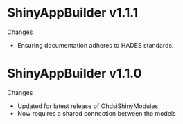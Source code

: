 ShinyAppBuilder v1.1.1
======================

Changes

- Ensuring documentation adheres to HADES standards.


ShinyAppBuilder v1.1.0
======================

Changes

- Updated for latest release of OhdsiShinyModules
- Now requires a shared connection between the models